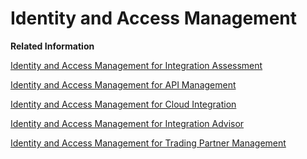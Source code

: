 <!-- loio77868c248a38426c99dbec9c0960ffeb -->

# Identity and Access Management

**Related Information**  


[Identity and Access Management for Integration Assessment](identity-and-access-management-for-integration-assessment-9a09cdd.md "")

[Identity and Access Management for API Management](identity-and-access-management-for-api-management-016556f.md "Here you can find information on how to secure API Management applications using user authentication and authorization.")

[Identity and Access Management for Cloud Integration](identity-and-access-management-for-cloud-integration-f805b22.md "Identity and access management features are used during the lifecycle of an integration scenario.")

[Identity and Access Management for Integration Advisor](identity-and-access-management-for-integration-advisor-ed50e64.md "")

[Identity and Access Management for Trading Partner Management](identity-and-access-management-for-trading-partner-management-5979108.md "Identity and access management features are used during the lifecycle of an integration scenario.")

